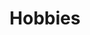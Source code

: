---
# An instance of the Experience widget.
# Documentation: https://docs.hugoblox.com/page-builder/
widget: experience

# This file represents a page section.
headless: true

# Order that this section appears on the page.
weight: 20

title: Hobbies
subtitle:

# Date format for experience
#   Refer to https://docs.hugoblox.com/customization/#date-format
date_format: Jan 2006

# Experiences.
#   Add/remove as many `experience` items below as you like.
#   Required fields are `title`, `company`, and `date_start`.
#   Leave `date_end` empty if it's your current employer.
#   Begin multi-line descriptions with YAML's `|2-` multi-line prefix.
experience:
  - title: Basketball
    company: I love basketball! I started training from age 6, despite there never being a boys’ basketball team at my school. My school finally opened a boys’ basketball team when I was in primary 6 (Grade 6), and I immediately became a key player. I was even invited by another school to join their district area competition. I continue to be a key player in the secondary school team, consisting of Form 1 and Form 2 students. I organize a basketball team for my class for inter-class competitions. Outside of school, I am a member of an elite U13 team (Fun Basketball) participating in lots of competitions, while maintaining my weekly private training. This summer, I attended a Sports Broadcasting camp in Boston to learn more about college and professional sports. I completed a coaching course with Positive Coaching Alliance. I continued to go back to my elementary school to train with my underclassmen since graduating, and this summer, I assisted the basketball coach with the basketball team’s training. And this year, I am glad to be the school’s basketball team captain and a member of the basketball club committee.
    company_url: ''
    company_logo: 
    location: Hong Kong
    date_start: '2016-01-01'
    date_end: ''
    description: |2-
        * Here are highlights from my basketball competitions for the past two years.
        * <a href="https://drive.google.com/file/d/1GxB-ojpLoewSafuJxm4QLTVf6L_jPvyF/view?usp=drive_link" target="_blank">1</a>
        * <a href="https://drive.google.com/file/d/1_X0WkuT5opca4ttWVKqL0SbX9iIB0QoB/view?usp=drive_link" target="_blank">2</a>
        * <a href="https://drive.google.com/file/d/1Oi8D0-mDZc5hsOf1229kkzsoSTRj004y/view?usp=drive_link" target="_blank">3</a>
        * <a href="https://drive.google.com/file/d/10fkguJNHzfn-JlnXmghN1GW70MEsGGpB/view?usp=drive_link" target="_blank">4</a>
        
  - title: Music
    company: University X
    company_url: ''
    company_logo: org-x
    location: California
    date_start: '2016-01-01'
    date_end: '2020-12-31'
    description: Elvin Cheung
  

design:
  columns: '1'
---